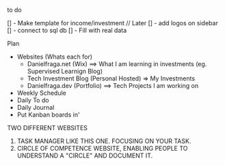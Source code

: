 to do

[] - Make template for income/investment // Later
[] - add logos on sidebar
[] - connect to sql db
[] - Fill with real data

Plan

- Websites (Whats each for)
  - Danielfraga.net (Wix) ==> What I am learning in investments (eg. Supervised Learnign Blog)
  - Tech Investment Blog (Personal Hosted) => My Investments
  - Danielfraga.dev (Portfolio) ==> Tech Projects I am working on
- Weekly Schedule
- Daily To do
- Daily Journal
- Put Kanban boards in'

TWO DIFFERENT WEBSITES

1. TASK MANAGER LIKE THIS ONE. FOCUSING ON YOUR TASK.
2. CIRCLE OF COMPETENCE WEBSITE, ENABLING PEOPLE TO UNDERSTAND A "CIRCLE" AND DOCUMENT IT.
